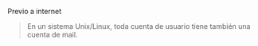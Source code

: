 Previo a internet
> En un sistema Unix/Linux, toda cuenta de usuario tiene también una cuenta de mail.

